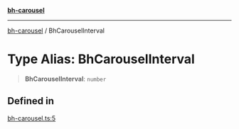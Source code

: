 [**bh-carousel**](../README.md)

---

[bh-carousel](../globals.md) / BhCarouselInterval

# Type Alias: BhCarouselInterval

> **BhCarouselInterval**: `number`

## Defined in

[bh-carousel.ts:5](https://github.com/ctorgalson/bh-carousel/blob/3774010298a55b7c4858449801ab7248feb9290d/src/bh-carousel.ts#L5)
